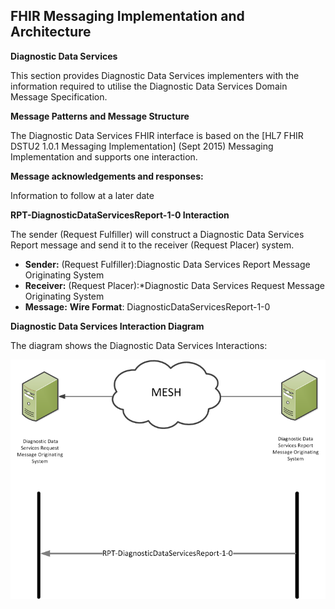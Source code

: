 ## FHIR Messaging Implementation and Architecture ##


**Diagnostic Data Services**

This section provides Diagnostic Data Services implementers with the information required to utilise the Diagnostic Data Services Domain Message Specification.

**Message Patterns and Message Structure**

The Diagnostic Data Services FHIR interface is based on the [HL7 FHIR DSTU2 1.0.1 Messaging Implementation] (Sept 2015) Messaging Implementation and supports one interaction. 

**Message acknowledgements and responses:**

Information to follow at a later date

**RPT-DiagnosticDataServicesReport-1-0 Interaction** 

The sender (Request Fulfiller) will construct a Diagnostic Data Services Report message and send it to the receiver (Request Placer) system.

- **Sender:** (Request Fulfiller):Diagnostic Data Services Report Message Originating System
- **Receiver:** (Request Placer):*Diagnostic Data Services Request Message Originating System
- **Message:** **Wire Format**: DiagnosticDataServicesReport-1-0

**Diagnostic Data Services Interaction Diagram**

The diagram shows the Diagnostic Data Services Interactions:

<div style="display: block;"><img  src="DiagnosticDataServicesInteractions.png" alt="DDAInteractions"></div>  